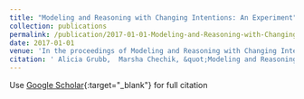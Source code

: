 ```yaml
---
title: "Modeling and Reasoning with Changing Intentions: An Experiment"
collection: publications
permalink: /publication/2017-01-01-Modeling-and-Reasoning-with-Changing-Intentions-An-Experiment
date: 2017-01-01
venue: 'In the proceedings of Modeling and Reasoning with Changing Intentions: An Experiment'
citation: ' Alicia Grubb,  Marsha Chechik, &quot;Modeling and Reasoning with Changing Intentions: An Experiment.&quot; In the proceedings of Modeling and Reasoning with Changing Intentions: An Experiment, 2017.'
---
```

Use [Google Scholar](https://scholar.google.com/scholar?q=Modeling+and+Reasoning+with+Changing+Intentions:+An+Experiment){:target="_blank"} for full citation